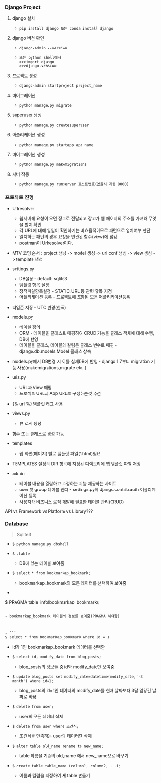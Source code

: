 ### Django Project

1. django 설치

   - ```
     pip install django 또는 conda install django
     ```

2. django 버전 확인

   - ```
     django-admin --version
     ```

   - ```
     또는 python shell에서
     >>>import django
     >>>django.VERSION
     ```

3. 프로젝트 생성

   - ```
     django-admin startproject project_name
     ```

4. 마이그레이션

   - ```
     python manage.py migrate
     ```

5. superuser 생성

   - ```
     python manage.py createsuperuser
     ```

6. 어플리케이션 생성

   - ```
     python manage.py startapp app_name
     ```

7. 마이그레이션 생성

   - ```
     python manage.py makemigrations
     ```

8. 서버 작동

   - ```
     python manage.py runserver 호스트번호(없을시 자동 8000)
     ```



### 프로젝트 진행

- Urlresolver
   - 웹서버에 요청이 오면 장고로 전달되고 장고가 웹 페이지의 주소를 가져와 무엇을 할지 확인
   - 각 URL에 대해 일일이 확인하기는 비효율적이므로 패턴으로 일치여부 판단
   - 일치하는 패턴의 경우 요청을 연관된 함수(view)에 넘김

  	* postman이 Urlresolver이다.



- MTV 코딩 순서 : project 생성 -> model 생성 -> url conf 생성 -> view 생성 -> template 생성

  

- settings.py
	
	- DB설정 - default: sqlite3
	- 템플릿 항목 설정
	- 정적파일항목설정 - STATIC_URL 등 관련 항목 지정
	- 어플리케이션 등록 - 프로젝트에 포함된 모든 어플리케이션등록
- 타임존 지정 - UTC 변경(한국)
	
	
	
- models.py
	
	- 테이블 정의
	- ORM - 테이블을 클래스로 매핑하여 CRUD 기능을 클래스 객체에 대해 수행, DB에 반영
	- 테이블을 클래스, 테이블의 칼럼은 클래스 변수로 매핑 - django.db.models.Model 클래스 상속
- models.py에서 DB변경 시 이를 실제DB에 반영 - django 1.7부터 migration 기능 사용(makemigrations,migrate etc..)
	
	
	
- urls.py
	
	- URL과 View 매핑
	- 프로젝트 URL과 App URL로 구성하는것 추천
- {% url %} 탬플릿 태그 사용
	
	
	
- views.py
	
	- 뷰 로직 생성
- 함수 또는 클래스로 생성 가능
	
	
	
- templates
	
	- 웹 화면(페이지) 별로 탬플릿 파일(*.html)필요
- TEMPLATES 설정의 DIR 항목에 지정된 디렉토리에 앱 탬플릿 파일 저장
	
	
	
- admin
	
	- 테이블 내용을 열람하고 수정하는 기능 제공하는 사이트
	- user 및 group 테이블 관리 - settings.py에 django.contrib.auth 어플리케이션 등록
	- 사용자가 비즈니스 로직 개발에 필요한 테이블 관리(CRUD)

API vs Framework vs Platform vs Library???



### Database

> Sqlite3

- ```
  $ python manage.py dbshell
  ```

- ```
  $ .table
  ```

  - DB에 있는 테이블 보여줌

  
  
- ```
  $ select * from bookmarkap_bookmark;
  ```

  - bookmarkap_bookmark의 모든 데이터를 선택하여 보여줌

  
  
-  ```
  $ PRAGMA table_info(bookmarkap_bookmark);
  ```

  - bookmarkap_bookmark 테이블의 정보를 보여줌(PRAGMA 해야함)

  
  
- ```
  $ select * from bookmarkap_bookmark where id = 1
  ```

  - id가 1인 bookmarkap_bookmark 데이터를 선택함

  
  
- ```
  $ select id, modify_date from blog_posts;
  ```

  - blog_posts의 정보들 중 id와 modify_date만 보여줌

  
  
- ```
  $ update blog_posts set modify_date=datetime(modify_date,'-3 month') where id=1;
  ```

  - blog_posts의 id=1인 데이터의 modify_date를 현재 날짜보다 3달 앞당긴 날짜로 바꿈
  
  

- ```
  $ delete from user;
  ```

  - user의 모든 데이터 삭제



- ```
  $ delete from user where 조건식;
  ```

  - 조건식을 만족하는 user의 데이터만 삭제



- ```
  $ alter table old_name rename to new_name;
  ```

  - table 이름을 기존의 old_name 에서 new_name으로 바꾸기



- ```
  $ create table table_name (column1, column2, ...);
  ```

  - 이름과 컬럼을 지정하여 새 table 만들기